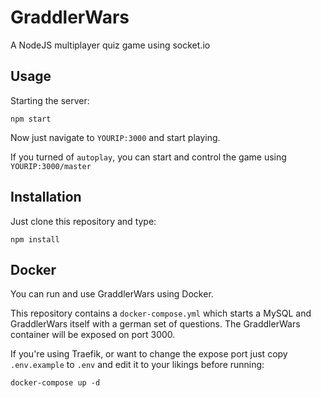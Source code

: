 # GraddlerWars
A NodeJS multiplayer quiz game using socket.io

## Usage

Starting the server:
```
npm start
```

Now just navigate to `YOURIP:3000` and start playing.

If you turned of `autoplay`, you can start and control the game using `YOURIP:3000/master`

## Installation

Just clone this repository and type:
```
npm install
```

## Docker

You can run and use GraddlerWars using Docker.

This repository contains a `docker-compose.yml` which starts a MySQL and GraddlerWars itself with a german set of questions.
The GraddlerWars container will be exposed on port 3000.

If you're using Traefik, or want to change the expose port just copy `.env.example` to `.env` and edit it to your likings before running:

```
docker-compose up -d
```

